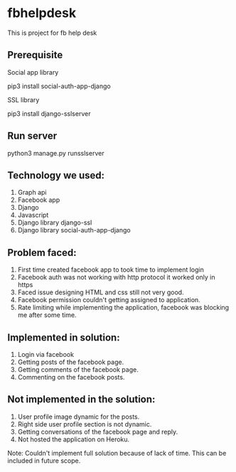 # fbhelpdesk

This is project for fb help desk

## Prerequisite

Social app library

pip3 install social-auth-app-django

SSL library

pip3 install django-sslserver


## Run server

python3 manage.py runsslserver


## Technology we used:

1. Graph api
2. Facebook app
3. Django
4. Javascript
5. Django library django-ssl
6. Django library social-auth-app-django

## Problem faced:

1. First time created facebook app to took time to implement login
2. Facebook auth was not working with http protocol it worked only in https
3. Faced issue designing HTML and css still not very good.
4. Facebook permission couldn't getting assigned to application.
5. Rate limiting while implementing the application, facebook was blocking me after some time.

## Implemented in solution:

1. Login via facebook
2. Getting posts of the facebook page.
3. Getting comments of the facebook page.
4. Commenting on the facebook posts.

## Not implemented in the solution:

1. User profile image dynamic for the posts.
2. Right side user profile section is not dynamic.
3. Getting conversations of the facebook page and reply.
4. Not hosted the application on Heroku.

Note: Couldn't implement full solution because of lack of time. This can be included in future scope.
